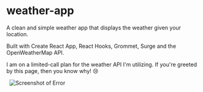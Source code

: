 # weather-app
A clean and simple weather app that displays the weather given your location.

Built with Create React App, React Hooks, Grommet, Surge and the OpenWeatherMap API.

I am on a limited-call plan for the weather API I'm utilizing. If you're greeted by this page, then you know why! 😢

&nbsp;
![Screenshot of Error](https://i.imgur.com/Irn16Gw.png)
